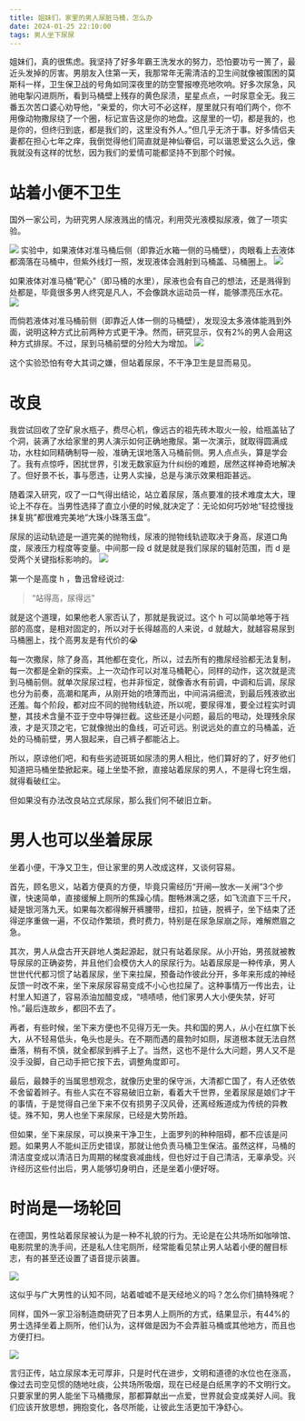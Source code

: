 ```yaml
---
title: 姐妹们，家里的男人尿脏马桶，怎么办
date: 2024-01-25 22:10:00
tags: 男人坐下尿尿
---
```


姐妹们，真的很焦虑。我坚持了好多年霸王洗发水的努力，恐怕要功亏一篑了，最近头发掉的厉害。男朋友入住第一天，我那常年无需清洁的卫生间就像被围困的莫斯科一样，卫生保卫战的号角如同深夜里的防空警报嘹亮地吹响。好多次尿急，风驰电掣闪进厕所，看到马桶壁上残存的黄色尿渍，星星点点，一时尿意全无。我三番五次苦口婆心劝导他，“亲爱的，你大可不必这样，屋里就只有咱们两个，你不用像动物撒尿绕了一个圈，标记宣告这是你的地盘。这屋里的一切，都是我的，也是你的，但终归到底，都是我们的，这里没有外人。”但几乎无济于事。好多情侣夫妻都在担心七年之痒，我倒觉得他们简直就是神仙眷侣，可以谐恩爱这么久远，像我就没有这样的忧愁，因为我们的爱情可能都坚持不到那个时候。

# 站着小便不卫生
国外一家公司，为研究男人尿液溅出的情况，利用荧光液模拟尿液，做了一项实验。

![](https://s3.uuu.ovh/imgs/2024/01/26/395dcb1123d93fa0.jpg)
实验中，如果液体对准马桶后侧（即靠近水箱一侧的马桶壁），肉眼看上去液体都滴落在马桶中，但紫外线灯一照，发现液体会溅射到马桶盖、马桶圈上。
![](https://s3.uuu.ovh/imgs/2024/01/26/9fbf48890c5fb0b4.jpeg)

如果液体对准马桶“靶心”（即马桶的水里），尿液也会有自己的想法，还是溅得到处都是，毕竟很多男人终究是凡人，不会像跳水运动员一样，能够漂亮压水花。
![](https://s3.uuu.ovh/imgs/2024/01/26/06fcfd48cedf3077.jpeg)

而倘若液体对准马桶前侧（即靠近人体一侧的马桶壁），发现没太多液体能溅到外面，说明这种方式比前两种方式更干净。然而，研究显示，仅有2%的男人会用这种方式排尿。不过，尿到马桶前壁的分险大为增加。
![](https://s3.uuu.ovh/imgs/2024/01/26/18c6b3c3668a59b2.jpeg)

这个实验恐怕有夸大其词之嫌，但站着尿尿，不干净卫生是显而易见。

# 改良
我尝试回收了空矿泉水瓶子，费尽心机，像远古的祖先砖木取火一般，给瓶盖钻了个洞，装满了水给家里的男人演示如何正确地撒尿。第一次演示，就取得圆满成功，水柱如同精确制导一般，准确无误地落入马桶前侧。男人点点头，算是学会了。我有点惊呼，困扰世界，引发无数家庭为什纠纷的难题，居然这样神奇地解决了。但好景不长，事与愿违，让男人实操，总是与演示效果相距甚远。

随着深入研究，叹了一口气得出结论，站立着尿尿，落点要准的技术难度太大，理论上不存在。当男性选择了直立小便的时候,就决定了：无论如何巧妙地“轻捻慢拢抹复挑”都很难完美地“大珠小珠落玉盘”。

尿尿的运动轨迹是一道完美的抛物线，尿液的抛物线轨迹取决于身高，尿道口角度，尿液压力程度等变量。中间那一段 d 就是就是我们尿尿的辐射范围，而 d 是受两个关键指标影响的。
![](https://s3.uuu.ovh/imgs/2024/01/26/49b17a98772dfc76.jpg)

第一个是高度 h ，鲁迅曾经说过:

> “站得高，尿得远”

就是这个道理，如果他老人家否认了，那就是我说过。这个 h 可以简单地等于裆部的高度，是相对固定的，所以对于长得越高的人来说，d 就越大，就越容易尿到马桶圈上，找个高男友是有代价的😭

每一次撒尿，除了身高，其他都在变化，所以，过去所有的撒尿经验都无法复制，每一次都是全新的探索。上一次动作可以对准马桶靶心，同样的动作，这次就是流到马桶前侧。就单次尿尿过程，也并非恒定，就像香水有前调，中调和后调，尿尿也分为前奏，高潮和尾声，从刚开始的喷薄而出，中间涓涓细流，到最后残液欲出还羞。每个阶段，都对应不同的抛物线轨迹，所以呢，要尿得准，要全过程实时调整，其技术含量不亚于空中导弹拦截。这些还是小问题，最后的甩动，处理残余尿液，才是灭顶之宅，它就像抛出的鱼线，可近可远。别说远处的直立的马桶盖，近处的马桶前壁，男人狠起来，自己裤子都能沾上。

所以，原谅他们吧，和有些劣迹斑斑如尿渍的男人相比，他们算好的了，好歹他们知道把马桶坐垫掀起来。碰上坐垫不掀，直接站着尿尿的男人，不是得七窍生烟，就得看破红尘。

但如果没有办法改良站立式尿尿，那么我们何不破旧立新。

# 男人也可以坐着尿尿
坐着小便，干净又卫生，但让家里的男人改成这样，又谈何容易。

首先，顾名思义，站着方便真的方便，毕竟只需经历“开闸—放水—关闸”3个步骤，快速简单，直接缓解上厕所的焦躁心情。酣畅淋漓之感，如飞流直下三千尺，疑是银河落九天。如果每次都得解开裤腰带，纽扣，拉链，脱裤子，坐下结束了还得逆序重做一遍，不仅动作繁琐，费时费力，特别是在尿急尿崩之际，难解燃眉之急。

其次，男人从盘古开天辟地人类起源起，就只有站着尿尿。从小开始，男孩就被教导尿尿的正确姿势，并且他们会模仿大人的尿尿行为。站着尿尿是一种传承，男人世世代代都习惯了站着尿尿，坐下来拉屎，预备动作彼此分开，多年来形成的神经反馈一时改不来，坐下来尿尿容易变成不小心也拉屎了。这种事情万一传出去，让村里人知道了，容易添油加醋变成，“啧啧啧，他们家男人大小便失禁，好可怜。”最后连故乡，都回不去了。

再者，有些时候，坐下来方便也不见得万无一失。共和国的男人，从小在红旗下长大，从不轻易低头，龟头也是头。在不期而遇的晨勃时如厕，尿道根本就无法自然垂落，稍有不慎，就全都尿到裤子上了。当然，这也不是什么大问题，男人又不是没手没脚，自己动手把它按下去，调整角度即可。

最后，最棘手的当属思想观念，就像历史里的保守派，大清都亡国了，有人还依依不舍留着辫子。有些人实在不容易破旧立新，看着大千世界，坐着尿尿是娘们才干的事情，于是觉得自己坐下来不仅有损男子汉风骨，还离经叛道成为传统的异教徒。殊不知，男人也坐下来尿尿，已经是大势所趋。

但如果，坐下来尿尿，可以换来干净卫生，上面罗列的种种阻碍，都不应该是问题。如果男人不能纠正历史错误，那就让他负责马桶卫生保洁。虽然这样，马桶的清洁度变成以清洁日为周期的梯度衰减曲线，但也好过于自己清洁，无辜承受。兴许经历这些付出后，男人能够切身明白，还是坐着小便好呀。

# 时尚是一场轮回
在德国，男性站着尿尿被认为是一种不礼貌的行为。无论是在公共场所如咖啡馆、电影院里的洗手间，还是私人住宅厕所，经常能看见禁止男人站着小便的醒目标志，有的甚至还设置了语音提示装置。

![](https://s3.uuu.ovh/imgs/2024/01/26/4cbc81b682d29382.webp)

这似乎与广大男性的认知不同，站着嘘嘘不是天经地义的吗？怎么你们搞特殊呢？

同样，国外一家卫浴制造商研究了日本男人上厕所的方式，结果显示，有44%的男士选择坐着上厕所，他们认为，这样做是因为不会弄脏马桶或其他地方，而且也方便打扫。

![](https://pic3.zhimg.com/80/v2-90b71e69350fa299033672accf914466_1440w.webp)

言归正传，站立尿尿本无可厚非，只是时代在进步，文明和道德的水位也在涨高，像过去司空见惯的随地吐痰，公共场所吸烟，现在已经是白纸黑字的不文明行文。只要家里的男人能坐下马桶撒尿，那都算献出一点爱，世界就会变成美好人间。我们应该开放思想，拥抱变化，各尽所能，让彼此生活更加干净舒心。



